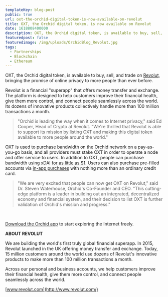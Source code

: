 ```yaml
---
templateKey: blog-post
public: true
url: oxt-the-orchid-digital-token-is-now-available-on-revolut
title: OXT, the Orchid digital token, is now available on Revolut
date: 1618808400000
description: OXT, the Orchid digital token, is available to buy, sell, and trade on Revolut, bringing the promise of online privacy to more people than ever before.
featuredpost: false
featuredimage: /img/uploads/OrchidBlog_Revolut.jpg
tags:
  - Partnerships
  - Blockchain
  - Ethereum
---
```


OXT, the Orchid digital token, is available to buy, sell, and trade on [Revolut](https://www.revolut.com/en-US/), bringing the promise of online privacy to more people than ever before.

Revolut is a financial "superapp" that offers money transfer and exchange. The platform is designed to help customers improve their financial health, give them more control, and connect people seamlessly across the world. Its dozens of innovative products collectively handle more than 100 million transactions a month.

> "Orchid is leading the way when it comes to Internet privacy," said Ed Cooper, Head of Crypto at Revolut. "We're thrilled that Revolut is able to support its mission by listing OXT and making this digital token available to more people around the world."

OXT is used to purchase bandwidth on the Orchid network on a pay-as-you-go basis, and all providers must stake OXT in order to operate a node and offer service to users. In addition to OXT, people can purchase bandwidth using xDAI [for as little as \$1](https://blog.orchid.com/starting-today-it-only-costs-1-to-get-started-with-orchid/). Users can also purchase pre-filled accounts via [in-app purchases](https://blog.orchid.com/how-to-start-using-orchids-crypto-vpn-in-seconds/#:~:text=Once%20you've%20got%20the,That's%20it!) with nothing more than an ordinary credit card.

> "We are very excited that people can now get OXT on Revolut," said Dr. Steven Waterhouse, Orchid's Co-Founder and CEO. "This cutting-edge platform is a leader in building out an integrated, decentralized economy and financial system, and their decision to list OXT is further validation of Orchid's mission and progress."

&nbsp;

[Download the Orchid app](https://www.orchid.com/download) to start exploring the Internet freely.

**ABOUT REVOLUT**

We are building the world's first truly global financial superapp. In 2015, Revolut launched in the UK offering money transfer and exchange. Today, 15 million customers around the world use dozens of Revolut's innovative products to make more than 100 million transactions a month.

Across our personal and business accounts, we help customers improve their financial health, give them more control, and connect people seamlessly across the world.

[www.revolut.com](http://www.revolut.com/)
